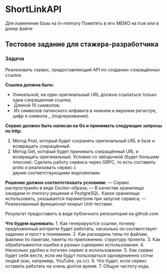 # ShortLinkAPI

Для изменения базы на in-memory Пометять в env MEMO на true или в докер файле

## Тестовое задание для стажера-разработчика

### Задача

Реализовать сервис, предоставляющий API по созданию сокращённых ссылок.

**Ссылка должна быть:**
- Уникальной; на один оригинальный URL должна ссылаться только одна сокращенная ссылка;
-  Длиной 10 символов;
-  Из символов латинского алфавита в нижнем и верхнем регистре, цифр и символа _ (подчеркивание).

**Сервис должен быть написан на Go и принимать следующие запросы по http:**
1. Метод Post, который будет сохранять оригинальный URL в базе и возвращать сокращённый.
2. Метод Get, который будет принимать сокращённый URL и возвращать оригинальный.
Условие со звёздочкой (будет большим плюсом):
Сделать работу сервиса через GRPC, то есть составить proto и реализовать сервис с двумя соответствующими эндпойнтами


**Решение должно соответствовать условиям:**
— Сервис распространён в виде Docker-образа; 
— В качестве хранилища ожидаем in-memory решение и PostgreSQL. Какое хранилище использовать, указывается параметром при запуске сервиса; 
— Реализованный функционал покрыт Unit-тестами.

Результат предоставить в виде публичного репозитория на github.com

**Что будем оценивать:** 
    1. Как генерируются ссылки, почему предложенный алгоритм будет работать; насколько он соответствует заданию и прост в понимании.
    2. Как раскиданы типы по файлам, файлики по пакетам, пакеты по приложению: структуру проекта.
    3. Как обрабатываются ошибки в разных сценариях использования.
    4. Насколько удобен и логичен сервис в использовании.
    5. Как сервис будет себя вести, если им будут пользоваться одновременно сотни людей (как, например, YouTube, ya.cc).
    6. Что будет, если сервис оставить работать на очень долгое время.
    7. Общую чистоту кода.

